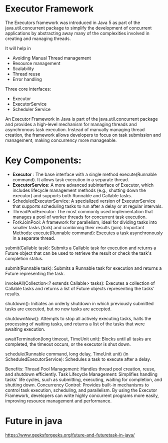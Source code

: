 # Executor Framework

The Executors framework was introduced in Java 5 as part of the java.util.concurrent package
to simplify the development of concurrent applications by abstracting away many of the complexities involved in creating and managing threads.

It will help in
- Avoiding Manual Thread management
- Resource management
- Scalability
- Thread reuse
- Error handling

Three core interfaces:
- Executor
- ExecutorService
- Scheduler Service

An Executor Framework in Java is part of the java.util.concurrent package and provides a high-level mechanism for managing threads and asynchronous task execution. Instead of manually managing thread creation, the framework allows developers to focus on task submission and management, making concurrency more manageable.

# Key Components:
- **Executor** : The base interface with a single method execute(Runnable command). It allows task execution in a separate thread.
- **ExecutorService**: A more advanced subinterface of Executor, which includes lifecycle management methods (e.g., shutting down the executor) and supports both Runnable and Callable tasks.
- ScheduledExecutorService: A specialized version of ExecutorService that supports scheduling tasks to run after a delay or at regular intervals.
- ThreadPoolExecutor: The most commonly used implementation that manages a pool of worker threads for concurrent task execution.
- ForkJoinPool: A framework for parallelism, ideal for dividing tasks into smaller tasks (fork) and combining their results (join).
Important Methods:
execute(Runnable command): Executes a task asynchronously in a separate thread.

submit(Callable<T> task): Submits a Callable task for execution and returns a Future object that can be used to retrieve the result or check the task's completion status.

submit(Runnable task): Submits a Runnable task for execution and returns a Future representing the task.

invokeAll(Collection<? extends Callable<T>> tasks): Executes a collection of Callable tasks and returns a list of Future objects representing the tasks' results.

shutdown(): Initiates an orderly shutdown in which previously submitted tasks are executed, but no new tasks are accepted.

shutdownNow(): Attempts to stop all actively executing tasks, halts the processing of waiting tasks, and returns a list of the tasks that were awaiting execution.

awaitTermination(long timeout, TimeUnit unit): Blocks until all tasks are completed, the timeout occurs, or the executor is shut down.

schedule(Runnable command, long delay, TimeUnit unit) (in ScheduledExecutorService): Schedules a task to execute after a delay.

Benefits:
Thread Pool Management: Handles thread pool creation, reuse, and shutdown efficiently.
Task Lifecycle Management: Simplifies handling tasks' life cycles, such as submitting, executing, waiting for completion, and shutting down.
Concurrency Control: Provides built-in mechanisms to control task execution, scheduling, and parallelism.
By using the Executor Framework, developers can write highly concurrent programs more easily, improving resource management and performance.


# Future in java
https://www.geeksforgeeks.org/future-and-futuretask-in-java/
